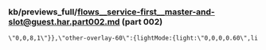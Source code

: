 ### kb/previews_full/flows__service-first__master-and-slot@guest.har.part002.md (part 002)

```md
\"0,0,8,1\"}},\"other-overlay-60\":{lightMode:{light:\"0,0,0,0.60\",li
```

```
